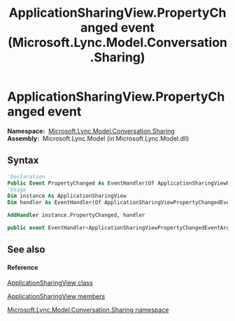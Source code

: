 ﻿---
title: ApplicationSharingView.PropertyChanged event (Microsoft.Lync.Model.Conversation.Sharing)
TOCTitle: PropertyChanged event
ms:assetid: E:Microsoft.Lync.Model.Conversation.Sharing.ApplicationSharingView.PropertyChanged_DI_3_UC_OCS14MrefLyncWPF
ms:mtpsurl: https://msdn.microsoft.com/en-us/library/microsoft.lync.model.conversation.sharing.applicationsharingview.propertychanged_di_3_uc_ocs14mreflyncwpf(v=office.15)
ms:contentKeyID: 56371450
ms.date: 07/28/2014
mtps_version: v=office.15
f1_keywords:
- Microsoft.Lync.Model.Conversation.Sharing.ApplicationSharingView.PropertyChanged
dev_langs:
- CSharp
- JScript
- VB
- other
---

# ApplicationSharingView.PropertyChanged event

**Namespace:**  [Microsoft.Lync.Model.Conversation.Sharing](microsoft-lync-model-conversation-sharing-namespace_2.md)  
**Assembly:**  Microsoft.Lync.Model (in Microsoft.Lync.Model.dll)

## Syntax

``` vb
'Declaration
Public Event PropertyChanged As EventHandler(Of ApplicationSharingViewPropertyChangedEventArgs)
'Usage
Dim instance As ApplicationSharingView
Dim handler As EventHandler(Of ApplicationSharingViewPropertyChangedEventArgs)

AddHandler instance.PropertyChanged, handler
```

``` csharp
public event EventHandler<ApplicationSharingViewPropertyChangedEventArgs> PropertyChanged
```

## See also

#### Reference

[ApplicationSharingView class](applicationsharingview-class-microsoft-lync-model-conversation-sharing_2.md)

[ApplicationSharingView members](applicationsharingview-members-microsoft-lync-model-conversation-sharing_2.md)

[Microsoft.Lync.Model.Conversation.Sharing namespace](microsoft-lync-model-conversation-sharing-namespace_2.md)

